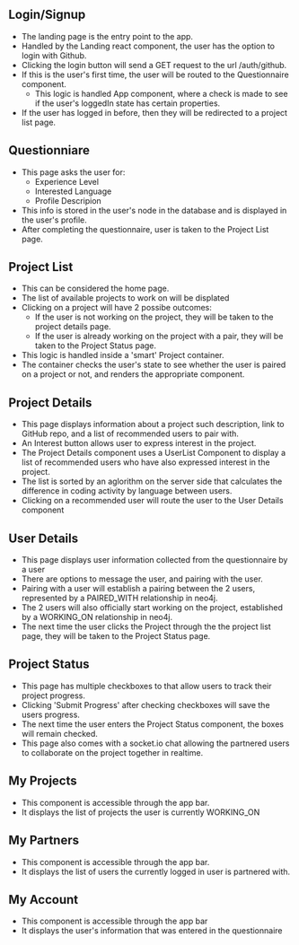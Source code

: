## Login/Signup

- The landing page is the entry point to the app.
- Handled by the Landing react component, the user has the option to login with Github.
- Clicking the login button will send a GET request to the url /auth/github.
- If this is the user's first time, the user will be routed to the Questionnaire component.
  - This logic is handled App component, where a check is made to see if the user's loggedIn state has certain properties.
- If the user has logged in before, then they will be redirected to a project list page.

## Questionniare

- This page asks the user for:
    - Experience Level
    - Interested Language
    - Profile Descripion
- This info is stored in the user's node in the database and is displayed in the user's profile.
- After completing the questionnaire, user is taken to the Project List page.

## Project List

- This can be considered the home page.
- The list of available projects to work on will be displated
- Clicking on a project will have 2 possibe outcomes:
    - If the user is not working on the project, they will be taken to the project details page.
    - If the user is already working on the project with a pair, they will be taken to the Project Status page.
- This logic is handled inside a 'smart' Project container.
- The container checks the user's state to see whether the user is paired on a project or not, and renders the appropriate component.

## Project Details

- This page displays information about a project such description, link to GitHub repo, and a list of recommended users to pair with.
- An Interest button allows user to express interest in the project.
- The Project Details component uses a UserList Component to display a list of recommended users who have also expressed interest in the project.
- The list is sorted by an aglorithm on the server side that calculates the difference in coding activity by language between users.
- Clicking on a recommended user will route the user to the User Details component

## User Details

- This page displays user information collected from the questionnaire by a user
- There are options to message the user, and pairing with the user.
- Pairing with a user will establish a pairing between the 2 users, represented by a PAIRED_WITH relationship in neo4j.
- The 2 users will also officially start working on the project, established by a WORKING_ON relationship in neo4j.
- The next time the user clicks the Project through the the project list page, they will be taken to the Project Status page.

## Project Status

- This page has multiple checkboxes to that allow users to track their project progress.
- Clicking 'Submit Progress' after checking checkboxes will save the users progress.
- The next time the user enters the Project Status component, the boxes will remain checked.
- This page also comes with a socket.io chat allowing the partnered users to collaborate on the project together in realtime.

## My Projects

- This component is accessible through the app bar.
- It displays the list of projects the user is currently WORKING_ON

## My Partners

- This component is accessible through the app bar.
- It displays the list of users the currently logged in user is partnered with.

## My Account

- This component is accessible through the app bar
- It displays the user's information that was entered in the questionnaire

